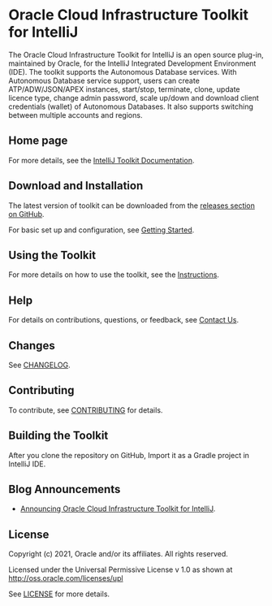 # Oracle Cloud Infrastructure Toolkit for IntelliJ

The Oracle Cloud Infrastructure Toolkit for IntelliJ is an open source plug-in, maintained by Oracle, for the IntelliJ Integrated Development Environment (IDE).
The toolkit supports the Autonomous Database services. With Autonomous Database service support, users can create ATP/ADW/JSON/APEX instances, start/stop, terminate, clone, update licence type, change admin password, scale up/down and download client credentials (wallet) of Autonomous Databases.
It also supports switching between multiple accounts and regions.

## Home page 

For more details, see the [IntelliJ Toolkit Documentation](https://docs.cloud.oracle.com/iaas/Content/API/SDKDocs/intellijtoolkit.htm).

## Download and Installation

The latest version of toolkit can be downloaded from the [releases section on GitHub](https://github.com/oracle/oci-toolkit-intellij/releases).

For basic set up and configuration, see [Getting Started](https://docs.cloud.oracle.com/iaas/Content/API/SDKDocs/intellijgettingstarted.htm).

## Using the Toolkit

For more details on how to use the toolkit, see the [Instructions](https://docs.cloud.oracle.com/iaas/Content/API/SDKDocs/intellijusing.htm).

## Help

For details on contributions, questions, or feedback, see [Contact Us](https://docs.cloud.oracle.com/iaas/Content/API/SDKDocs/intellijtoolkit.htm#ContactUs).

## Changes

See [CHANGELOG](/CHANGELOG.md).

## Contributing

To contribute, see [CONTRIBUTING](./CONTRIBUTING.md) for details.

## Building the Toolkit

After you clone the repository on GitHub, 
Import it as a Gradle project in IntelliJ IDE.

## Blog Announcements

- [Announcing Oracle Cloud Infrastructure Toolkit for IntelliJ](https://blogs.oracle.com/cloud-infrastructure/announcing-oracle-cloud-infrastructure-toolkit-for-intellij).

## License

Copyright (c) 2021, Oracle and/or its affiliates. All rights reserved.

Licensed under the Universal Permissive License v 1.0 as shown at http://oss.oracle.com/licenses/upl

See [LICENSE](/LICENSE.txt) for more details.
